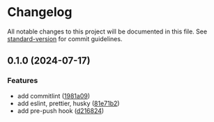 # Changelog

All notable changes to this project will be documented in this file. See [standard-version](https://github.com/conventional-changelog/standard-version) for commit guidelines.

## 0.1.0 (2024-07-17)


### Features

* add commitlint ([1981a09](https://github.com/midhunadarvin/nextjs-starter-template/commit/1981a098605c39d800011c4da519ee71b957fc38))
* add eslint, prettier, husky ([81e71b2](https://github.com/midhunadarvin/nextjs-starter-template/commit/81e71b20bd17bfb037d29cd1c6b535b980ae770e))
* add pre-push hook ([d216824](https://github.com/midhunadarvin/nextjs-starter-template/commit/d216824376c66ae200eb3a1f843840efe0bac984))
